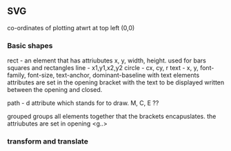 ## SVG

co-ordinates of plotting atwrt at top left (0,0)

### Basic shapes 
rect - an element that has attriubutes x, y, width, height. used for bars squares and rectangles 
line - x1,y1,x2,y2
circle - cx, cy, r
text - x, y, font-family, font-size, text-anchor, dominant-baseline
     with text elements attributes are set in the opening bracket with the text to be displayed written between the opening and closed.

path - d attribute which stands for to draw. M, C, E ?? 

grouped <g></g> groups all elements together that the brackets encapuslates. the attriubutes are set in opening <g..>


### transform and translate 


